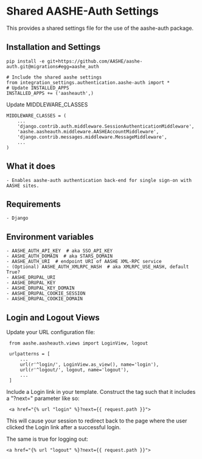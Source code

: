 # Shared AASHE-Auth Settings

This provides a shared settings file for the use of the aashe-auth package.

## Installation and Settings

    pip install -e git+https://github.com/AASHE/aashe-auth.git@migrations#egg=aashe_auth

    # Include the shared aashe settings
    from integration_settings.authentication.aashe-auth import *
    # Update INSTALLED_APPS
    INSTALLED_APPS += ('aasheauth',)
    
Update MIDDLEWARE_CLASSES
    
    MIDDLEWARE_CLASSES = (
        ...
        'django.contrib.auth.middleware.SessionAuthenticationMiddleware',
        'aashe.aasheauth.middleware.AASHEAccountMiddleware',
        'django.contrib.messages.middleware.MessageMiddleware',
        ...
    )    

## What it does

    - Enables aashe-auth authentication back-end for single sign-on with AASHE sites.

## Requirements

    - Django

## Environment variables

    - AASHE_AUTH_API_KEY  # aka SSO_API_KEY
    - AASHE_AUTH_DOMAIN  # aka STARS_DOMAIN
    - AASHE_AUTH_URI  # endpoint URI of AASHE XML-RPC service
    - (Optional) AASHE_AUTH_XMLRPC_HASH  # aka XMLRPC_USE_HASH, default True?
    - AASHE_DRUPAL_URI
    - AASHE_DRUPAL_KEY
    - AASHE_DRUPAL_KEY_DOMAIN
    - AASHE_DRUPAL_COOKIE_SESSION
    - AASHE_DRUPAL_COOKIE_DOMAIN

## Login and Logout Views

Update your URL configuration file:

     from aashe.aasheauth.views import LoginView, logout
     
     urlpatterns = [
         ...
         url(r'^login/', LoginView.as_view(), name='login'),
         url(r'^logout/', logout, name='logout'),
         ...
     ]
     
Include a Login link in your template. Construct the <a> tag such that it includes a "?next=" parameter like so:

     <a href="{% url "login" %}?next={{ request.path }}">
     
This will cause your session to redirect back to the page where the user clicked the Login link after a successful login.

The same is true for logging out:

    <a href="{% url "logout" %}?next={{ request.path }}">
